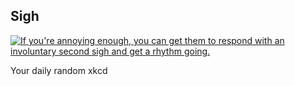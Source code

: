 ## Sigh
[![If you're annoying enough, you can get them to respond with an involuntary second sigh and get a rhythm going.](https://imgs.xkcd.com/comics/sigh.png)](https://xkcd.com/1009/ "If you're annoying enough, you can get them to respond with an involuntary second sigh and get a rhythm going.")

Your daily random xkcd
